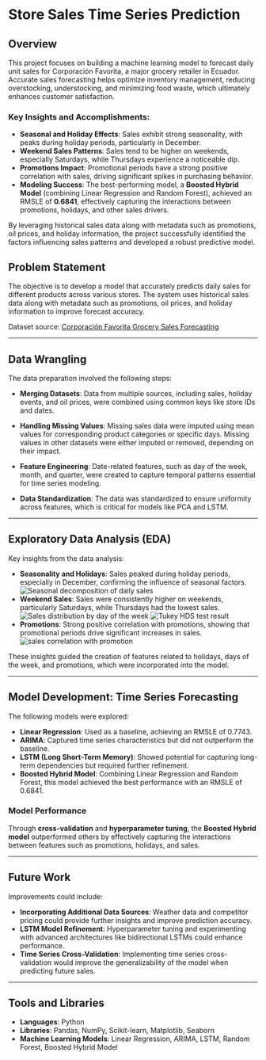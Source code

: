 # Store Sales Time Series Prediction

## Overview

This project focuses on building a machine learning model to forecast daily unit sales for Corporación Favorita, a major grocery retailer in Ecuador. Accurate sales forecasting helps optimize inventory management, reducing overstocking, understocking, and minimizing food waste, which ultimately enhances customer satisfaction.

### **Key Insights and Accomplishments**:

- **Seasonal and Holiday Effects**: Sales exhibit strong seasonality, with peaks during holiday periods, particularly in December.
- **Weekend Sales Patterns**: Sales tend to be higher on weekends, especially Saturdays, while Thursdays experience a noticeable dip.
- **Promotions Impact**: Promotional periods have a strong positive correlation with sales, driving significant spikes in purchasing behavior.
- **Modeling Success**: The best-performing model, a **Boosted Hybrid Model** (combining Linear Regression and Random Forest), achieved an RMSLE of **0.6841**, effectively capturing the interactions between promotions, holidays, and other sales drivers.

By leveraging historical sales data along with metadata such as promotions, oil prices, and holiday information, the project successfully identified the factors influencing sales patterns and developed a robust predictive model.

## Problem Statement

The objective is to develop a model that accurately predicts daily sales for different products across various stores. The system uses historical sales data along with metadata such as promotions, oil prices, and holiday information to improve forecast accuracy.

Dataset source: [Corporación Favorita Grocery Sales Forecasting](https://www.kaggle.com/c/favorita-grocery-sales-forecasting)

---

## Data Wrangling

The data preparation involved the following steps:

- **Merging Datasets**: Data from multiple sources, including sales, holiday events, and oil prices, were combined using common keys like store IDs and dates.
- **Handling Missing Values**: Missing sales data were imputed using mean values for corresponding product categories or specific days. Missing values in other datasets were either imputed or removed, depending on their impact.
- **Feature Engineering**: Date-related features, such as day of the week, month, and quarter, were created to capture temporal patterns essential for time series modeling.

- **Data Standardization**: The data was standardized to ensure uniformity across features, which is critical for models like PCA and LSTM.

---

## Exploratory Data Analysis (EDA)

Key insights from the data analysis:

- **Seasonality and Holidays**: Sales peaked during holiday periods, especially in December, confirming the influence of seasonal factors.
  ![Seasonal decomposition of daily sales](<image/Screenshot 2024-10-21 at 7.58.01 PM.png>)
- **Weekend Sales**: Sales were consistently higher on weekends, particularly Saturdays, while Thursdays had the lowest sales.
  ![Sales distribution by day of the week](<image/Screenshot 2024-10-21 at 7.56.39 PM.png>)
  ![Tukey HDS test result](<image/Screenshot 2024-10-21 at 7.56.49 PM.png>)
- **Promotions**: Strong positive correlation with promotions, showing that promotional periods drive significant increases in sales.
  ![sales correlation with promotion](<image/Screenshot 2024-10-21 at 7.59.17 PM.png>)

These insights guided the creation of features related to holidays, days of the week, and promotions, which were incorporated into the model.

---

## Model Development: Time Series Forecasting

The following models were explored:

- **Linear Regression**: Used as a baseline, achieving an RMSLE of 0.7743.
- **ARIMA**: Captured time series characteristics but did not outperform the baseline.
- **LSTM (Long Short-Term Memory)**: Showed potential for capturing long-term dependencies but required further refinement.
- **Boosted Hybrid Model**: Combining Linear Regression and Random Forest, this model achieved the best performance with an RMSLE of 0.6841.

### Model Performance

Through **cross-validation** and **hyperparameter tuning**, the **Boosted Hybrid model** outperformed others by effectively capturing the interactions between features such as promotions, holidays, and sales.

---

## Future Work

Improvements could include:

- **Incorporating Additional Data Sources**: Weather data and competitor pricing could provide further insights and improve prediction accuracy.
- **LSTM Model Refinement**: Hyperparameter tuning and experimenting with advanced architectures like bidirectional LSTMs could enhance performance.
- **Time Series Cross-Validation**: Implementing time series cross-validation would improve the generalizability of the model when predicting future sales.

---

## Tools and Libraries

- **Languages**: Python
- **Libraries**: Pandas, NumPy, Scikit-learn, Matplotlib, Seaborn
- **Machine Learning Models**: Linear Regression, ARIMA, LSTM, Random Forest, Boosted Hybrid Model
